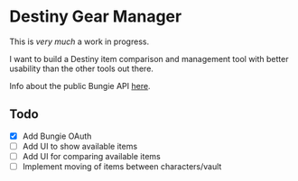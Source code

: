 # Destiny Gear Manager

This is _very much_ a work in progress.

I want to build a Destiny item comparison and management tool with better usability than the other tools out there.

Info about the public Bungie API [here](https://bungie-net.github.io/multi/index.html).

## Todo

- [x] Add Bungie OAuth
- [ ] Add UI to show available items
- [ ] Add UI for comparing available items
- [ ] Implement moving of items between characters/vault
